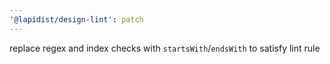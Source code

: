 ```yaml
---
'@lapidist/design-lint': patch
---
```


replace regex and index checks with `startsWith`/`endsWith` to satisfy lint rule

